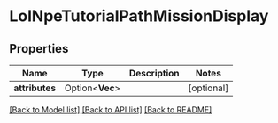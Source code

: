 # LolNpeTutorialPathMissionDisplay

## Properties

Name | Type | Description | Notes
------------ | ------------- | ------------- | -------------
**attributes** | Option<**Vec<String>**> |  | [optional]

[[Back to Model list]](../README.md#documentation-for-models) [[Back to API list]](../README.md#documentation-for-api-endpoints) [[Back to README]](../README.md)



